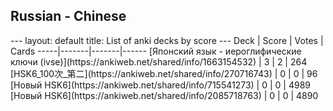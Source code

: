 <h2>Russian  -  Chinese</h2>
---
layout: default
title: List of anki decks by score
---
Deck | Score | Votes | Cards
-----|-------|-------|------
[Японский язык - иероглифические ключи (ivse)](https://ankiweb.net/shared/info/1663154532) | 3 | 2 | 264
[HSK6_100次_第二](https://ankiweb.net/shared/info/270716743) | 0 | 0 | 96
[Новый HSK6](https://ankiweb.net/shared/info/715541273) | 0 | 0 | 4989
[Новый HSK6](https://ankiweb.net/shared/info/2085718763) | 0 | 0 | 4890
